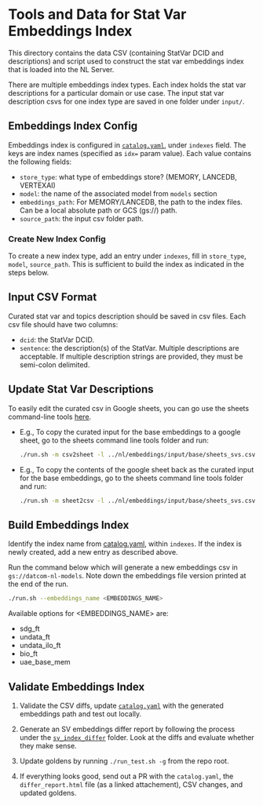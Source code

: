 # Tools and Data for Stat Var Embeddings Index

This directory contains the data CSV (containing StatVar DCID and
descriptions) and script used to construct the stat var embeddings index that
is loaded into the NL Server.

There are multiple embeddings index types. Each index holds the stat var
descriptions for a particular domain or use case. The input stat var
description csvs for one index type are saved in one folder under `input/`.

## Embeddings Index Config

Embeddings index is configured in
[`catalog.yaml`](../../../deploy/nl/catalog.yaml), under `indexes` field. The
keys are index names (specified as `idx=` param value). Each value contains the
following fields:

- `store_type`: what type of embeddings store? (MEMORY, LANCEDB, VERTEXAI)
- `model`: the name of the associated model from `models` section
- `embeddings_path`: For MEMORY/LANCEDB, the path to the index files. Can be a
  local absolute path or GCS (gs://) path.
- `source_path`: the input csv folder path.

### Create New Index Config

To create a new index type, add an entry under `indexes`, fill in `store_type`,
`model`, `source_path`. This is sufficient to build the index as indicated in
the steps below.

## Input CSV Format

Curated stat var and topics description should be saved in csv files. Each csv
file should have two columns:

- `dcid`: the StatVar DCID.
- `sentence`: the description(s) of the StatVar. Multiple descriptions are
  acceptable. If multiple description strings are provided, they must be
  semi-colon delimited.

## Update Stat Var Descriptions

To easily edit the curated csv in Google sheets, you can go use the sheets
command-line tools [here](../../sheets/).

- E.g., To copy the curated input for the base embeddings to a google sheet, go
  to the sheets command line tools folder and run:

  ```bash
  ./run.sh -m csv2sheet -l ../nl/embeddings/input/base/sheets_svs.csv [-s <sheets_url>] [-w <worksheet_name>]
  ```

- E.g., To copy the contents of the google sheet back as the curated input for
  the base embeddings, go to the sheets command line tools folder and run:

  ```bash
  ./run.sh -m sheet2csv -l ../nl/embeddings/input/base/sheets_svs.csv -s <sheets_url> -w <worksheet_name>
  ```

## Build Embeddings Index

Identify the index name from [catalog.yaml](../../../deploy/nl/catalog.yaml),
within `indexes`. If the index is newly created, add a new entry as described
above.

Run the command below which will generate a new embeddings csv in
`gs://datcom-nl-models`. Note down the embeddings file version printed at the
end of the run.

```bash
./run.sh --embeddings_name <EMBEDDINGS_NAME>
```

Available options for <EMBEDDINGS_NAME> are:

- sdg_ft
- undata_ft
- undata_ilo_ft
- bio_ft
- uae_base_mem

## Validate Embeddings Index

1. Validate the CSV diffs, update
   [`catalog.yaml`](../../../deploy/nl/catalog.yaml) with the generated
   embeddings path and test out locally.

1. Generate an SV embeddings differ report by following the process under the
   [`sv_index_differ`](../svindex_differ/README.md) folder. Look
   at the diffs and evaluate whether they make sense.

1. Update goldens by running `./run_test.sh -g` from the repo root.

1. If everything looks good, send out a PR with the `catalog.yaml`, the
   `differ_report.html` file (as a linked attachement), CSV changes, and updated
   goldens.
